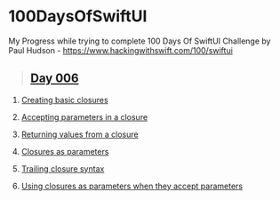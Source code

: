 # 100DaysOfSwiftUI

My Progress while trying to complete 100 Days Of SwiftUI Challenge by Paul Hudson - https://www.hackingwithswift.com/100/swiftui

> ## [Day 006](https://www.hackingwithswift.com/100/swiftui/6 "Day 006")

1. [Creating basic closures](https://www.hackingwithswift.com/sixty/6/1/creating-basic-closures "Creating basic closures")

2. [Accepting parameters in a closure](https://www.hackingwithswift.com/sixty/6/2/accepting-parameters-in-a-closure "Accepting parameters in a closure")

3. [Returning values from a closure](https://www.hackingwithswift.com/sixty/6/3/returning-values-from-a-closure "Returning values from a closure")

4. [Closures as parameters](https://www.hackingwithswift.com/sixty/6/4/closures-as-parameters "Closures as parameters")

5. [Trailing closure syntax](https://www.hackingwithswift.com/sixty/6/5/trailing-closure-syntax "Trailing closure syntax")

6. [Using closures as parameters when they accept parameters](https://www.hackingwithswift.com/sixty/6/6/using-closures-as-parameters-when-they-accept-parameters "Using closures as parameters when they accept parameters")
